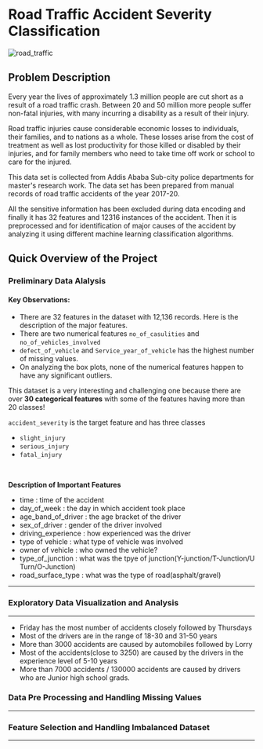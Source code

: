 # Road Traffic Accident Severity Classification

![road_traffic](https://user-images.githubusercontent.com/44313631/178222800-9d70bd6a-665a-42ae-84a0-45e0ea25e40a.jpg)

## Problem Description

Every year the lives of approximately 1.3 million people are cut short as a result of a road traffic crash. Between 20 and 50 million more people suffer non-fatal injuries, with many incurring a disability as a result of their injury.

Road traffic injuries cause considerable economic losses to individuals, their families, and to nations as a whole. These losses arise from the cost of treatment as well as lost productivity for those killed or disabled by their injuries, and for family members who need to take time off work or school to care for the injured.

This data set is collected from Addis Ababa Sub-city police departments for master's research work. The data set has been prepared from manual records of road traffic accidents of the year 2017-20. 

All the sensitive information has been excluded during data encoding and finally it has 32 features and 12316 instances of the accident. Then it is preprocessed and for identification of major causes of the accident by analyzing it using different machine learning classification algorithms. 

## Quick  Overview of the Project

### Preliminary Data Alalysis

#### Key Observations: 

- There are 32 features in the dataset with 12,136 records. Here is the description of the major features.
- There are two numerical features `no_of_casulities` and `no_of_vehicles_involved`
- `defect_of_vehicle` and `Service_year_of_vehicle` has the highest number of missing values.
- On analyzing the box plots, none of the numerical features happen to have any significant outliers.

This dataset is a very interesting and challenging one because there are over **30 categorical features** with some of the features having more than 20 classes!

`accident_severity` is the target feature and has three classes
- `slight_injury`
- `serious_injury`
- `fatal_injury`
<br>

**Description of Important Features**
- time : time of the accident
- day_of_week : the day in which accident took place
- age_band_of_driver : the age bracket of the driver
- sex_of_driver : gender of the driver involved
- driving_experience : how experienced was the driver
- type of vehicle : what type of vehicle was involved
- owner of vehicle : who owned the vehicle?
- type_of_junction : what was the tpye of junction(Y-junction/T-Junction/U Turn/O-Junction)
- road_surface_type : what was the type of road(asphalt/gravel)

<hr>

### Exploratory Data Visualization and Analysis
<hr>

- Friday has the most number of accidents closely followed by Thursdays
- Most of the drivers are in the range of 18-30 and 31-50 years
- More than 3000 accidents are caused by automobiles followed by Lorry 
- Most of the accidents(close to 3250) are caused by the drivers in the experience level of 5-10 years
- More than 7000 accidents / 130000 accidents are caused by drivers who are Junior high school grads.
### Data Pre Processing and Handling Missing Values
<hr>

### Feature Selection and Handling Imbalanced Dataset
<hr>
